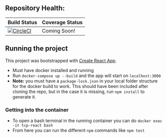 ## Repository Health:

<!-- prettier-ignore -->
| Build Status | Coverage Status |
| ------------ | --------------- |
| [![CircleCI](https://circleci.com/gh/excellaco/tcp-react-typescript.svg?style=svg&circle-token=24a8b6df1de53ca5c4fca49472214acdef7bf827)](https://circleci.com/gh/excellaco/tcp-react-typescript) | Coming Soon! |

## Running the project

This project was bootstrapped with [Create React App](https://github.com/facebook/create-react-app).

- Must have docker installed and running
- Run `docker-compose up --build` and the app will start on `localhost:3000`
- **Note:** you must have a `package-lock.json` in your local folder structure for the docker build to work. This should have been included after cloning the repo, but in the case it is missing, run `npm install` to generate it.

### Getting into the container

- To open a bash terminal in the running container you can do `docker exec -it tcp-react bash`
- From here you can run the different `npm` commands like `npm test`

